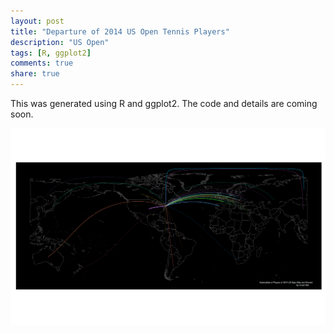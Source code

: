 ```yaml
---
layout: post
title: "Departure of 2014 US Open Tennis Players"
description: "US Open"
tags: [R, ggplot2]
comments: true
share: true
---
```


This was generated using R and ggplot2. The code and details are coming soon.

![Countries of 2014 US Open players](/img/2014-9-15-USOpenCountries/playernationalitymap.png) 
